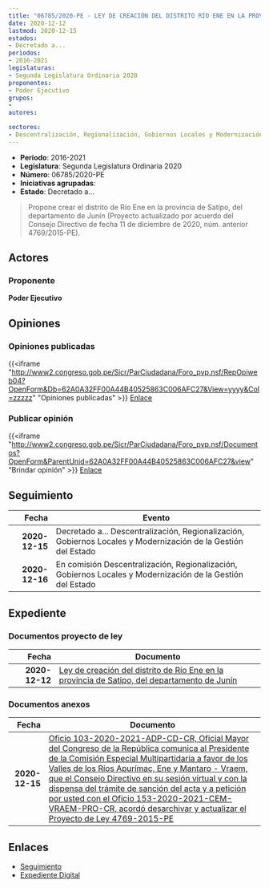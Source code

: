 ```yaml
---
title: "06785/2020-PE - LEY DE CREACIÓN DEL DISTRITO RÍO ENE EN LA PROVINCIA DE SATIPO, DEL DEPARTAMENTO DE JUNÍN"
date: 2020-12-12
lastmod: 2020-12-15
estados:
- Decretado a...
periodos:
- 2016-2021
legislaturas:
- Segunda Legislatura Ordinaria 2020
proponentes:
- Poder Ejecutivo
grupos:
- 
autores:

sectores:
- Descentralización, Regionalización, Gobiernos Locales y Modernización de la Gestión del Estado
---
```

- **Periodo**: 2016-2021
- **Legislatura**: Segunda Legislatura Ordinaria 2020
- **Número**: 06785/2020-PE
- **Iniciativas agrupadas**: 
- **Estado**: Decretado a...

> Propone crear el distrito de Río Ene en la provincia de Satipo, del departamento de Junín (Proyecto actualizado por acuerdo del Consejo Directivo de fecha 11 de diciembre de 2020, núm. anterior 4769/2015-PE).


## Actores

### Proponente

**Poder Ejecutivo**

## Opiniones

### Opiniones publicadas

{{<iframe "http://www2.congreso.gob.pe/Sicr/ParCiudadana/Foro_pvp.nsf/RepOpiweb04?OpenForm&Db=62A0A32FF00A44B40525863C006AFC27&View=yyyy&Col=zzzzz" "Opiniones publicadas" >}}
[Enlace](http://www2.congreso.gob.pe/Sicr/ParCiudadana/Foro_pvp.nsf/RepOpiweb04?OpenForm&Db=62A0A32FF00A44B40525863C006AFC27&View=yyyy&Col=zzzzz)

### Publicar opinión

{{<iframe "http://www2.congreso.gob.pe/Sicr/ParCiudadana/Foro_pvp.nsf/Documentos?OpenForm&ParentUnid=62A0A32FF00A44B40525863C006AFC27&view" "Brindar opinión" >}}
[Enlace](http://www2.congreso.gob.pe/Sicr/ParCiudadana/Foro_pvp.nsf/Documentos?OpenForm&ParentUnid=62A0A32FF00A44B40525863C006AFC27&view)


## Seguimiento

| Fecha | Evento |
|------:|--------|
| **2020-12-15** | Decretado a... Descentralización, Regionalización, Gobiernos Locales y Modernización de la Gestión del Estado |
| **2020-12-16** | En comisión Descentralización, Regionalización, Gobiernos Locales y Modernización de la Gestión del Estado |

## Expediente

### Documentos proyecto de ley

| Fecha | Documento |
|------:|-----------|
| **2020-12-12** | [Ley de creación del distrito de Río Ene en la provincia de Satipo, del departamento de Junín](https://leyes.congreso.gob.pe/Documentos/2016_2021/Proyectos_de_Ley_y_de_Resoluciones_Legislativas/PL06785-20201212.pdf) |

### Documentos anexos

| Fecha | Documento |
|------:|-----------|
| **2020-12-15** | [Oficio 103-2020-2021-ADP-CD-CR, Oficial Mayor del Congreso de la República comunica al Presidente de la Comisión Especial Multipartidaria a favor de los Valles de los Ríos Apurímac, Ene y Mantaro - Vraem, que el Consejo Directivo en su sesión virtual y con la dispensa del trámite de sanción del acta y a petición por usted con el Oficio 153-2020-2021-CEM-VRAEM-PRO-CR, acordó desarchivar y actualizar el Proyecto de Ley 4769-2015-PE](http://www.leyes.congreso.gob.pe/Documentos/2016_2021/Oficios/Oficialia_Mayor/OFICIO-103-2020-2021-ADP-CD-CR.pdf) |

## Enlaces

- [Seguimiento](http://www2.congreso.gob.pe/Sicr/TraDocEstProc/CLProLey2016.nsf/f7fff46988ca05b1052578e100829cc7/1b30b0b9b7bd67230525863c006df4d3?OpenDocument)
- [Expediente Digital](http://www2.congreso.gob.pe/Sicr/TraDocEstProc/Expvirt_2011.nsf/visbusqptramdoc1621/06785?opendocument)

